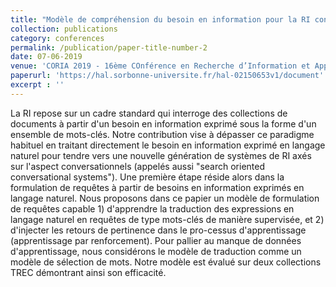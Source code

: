 ```yaml
---
title: "Modèle de compréhension du besoin en information pour la RI conversationnelle"
collection: publications
category: conferences
permalink: /publication/paper-title-number-2
date: 07-06-2019
venue: 'CORIA 2019 - 16ème COnférence en Recherche d’Information et Applications, Mar 2019, Lyon, France.'
paperurl: 'https://hal.sorbonne-universite.fr/hal-02150653v1/document'
excerpt : ''
---
```

La RI repose sur un cadre standard qui interroge des collections de documents à partir d'un besoin en information exprimé sous la forme d'un ensemble de mots-clés. Notre contribution vise à dépasser ce paradigme habituel en traitant directement le besoin en information exprimé en langage naturel pour tendre vers une nouvelle génération de systèmes de RI axés sur l'aspect conversationnels (appelés aussi "search oriented conversational systems"). Une première étape réside alors dans la formulation de requêtes à partir de besoins en information exprimés en langage naturel. Nous proposons dans ce papier un modèle de formulation de requêtes capable 1) d'apprendre la traduction des expressions en langage naturel en requêtes de type mots-clés de manière supervisée, et 2) d'injecter les retours de pertinence dans le pro-cessus d'apprentissage (apprentissage par renforcement). Pour pallier au manque de données d'apprentissage, nous considérons le modèle de traduction comme un modèle de sélection de mots. Notre modèle est évalué sur deux collections TREC démontrant ainsi son efficacité.
